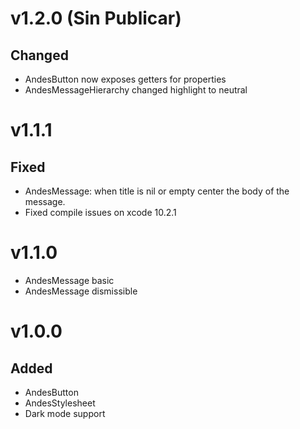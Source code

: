 # v1.2.0 (Sin Publicar)
## Changed
- AndesButton now exposes getters for properties
- AndesMessageHierarchy changed highlight to neutral

# v1.1.1
## Fixed
- AndesMessage: when title is nil or empty center the body of the message.
- Fixed compile issues on xcode 10.2.1

# v1.1.0
- AndesMessage basic
- AndesMessage dismissible

# v1.0.0
## Added
- AndesButton
- AndesStylesheet
- Dark mode support
